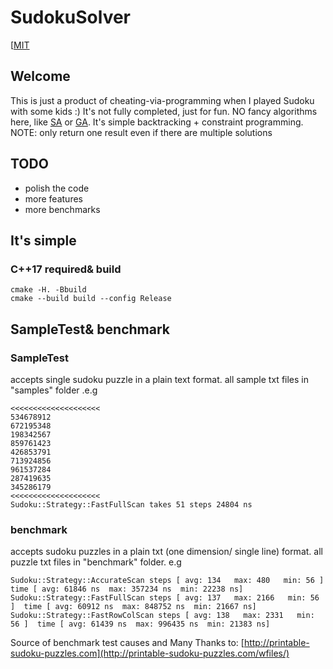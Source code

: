 # SudokuSolver
[[MIT](https://opensource.org/licenses/MIT)


## Welcome
This is just a product of cheating-via-programming when I played Sudoku with some kids :)
It's not fully completed, just for fun.
NO fancy algorithms here, like [SA](https://en.wikipedia.org/wiki/Simulated_annealing) or [GA](https://en.wikipedia.org/wiki/Genetic_algorithm).
It's simple backtracking + constraint programming.
NOTE: only return one result even if there are multiple solutions

## TODO
* polish the code
* more features
* more benchmarks

## It's simple
### C++17 required& build
```
cmake -H. -Bbuild
cmake --build build --config Release
```

## SampleTest& benchmark
### SampleTest
accepts single sudoku puzzle in a plain text format.
all sample txt files in "samples" folder
.e.g
```
<<<<<<<<<<<<<<<<<<<<
534678912
672195348
198342567
859761423
426853791
713924856
961537284
287419635
345286179
<<<<<<<<<<<<<<<<<<<<
Sudoku::Strategy::FastFullScan takes 51 steps 24804 ns
```
### benchmark
accepts sudoku puzzles in a plain txt (one dimension/ single line) format.
all puzzle txt files in "benchmark" folder.
e.g
```
Sudoku::Strategy::AccurateScan steps [ avg: 134   max: 480   min: 56 ]  time [ avg: 61846 ns  max: 357234 ns  min: 22238 ns]
Sudoku::Strategy::FastFullScan steps [ avg: 137   max: 2166   min: 56 ]  time [ avg: 60912 ns  max: 848752 ns  min: 21667 ns]
Sudoku::Strategy::FastRowColScan steps [ avg: 138   max: 2331   min: 56 ]  time [ avg: 61439 ns  max: 996435 ns  min: 21383 ns]
```

Source of benchmark test causes and Many Thanks to: [http://printable-sudoku-puzzles.com](http://printable-sudoku-puzzles.com/wfiles/)

